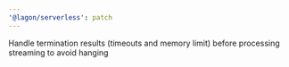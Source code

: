 ```yaml
---
'@lagon/serverless': patch
---
```


Handle termination results (timeouts and memory limit) before processing streaming to avoid hanging
